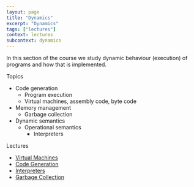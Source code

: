 ```yaml
---
layout: page
title: "Dynamics"
excerpt: "Dynamics"
tags: ["lectures"]
context: lectures
subcontext: dynamics
---
```


In this section of the course we study dynamic behaviour (execution) of programs and how that is implemented.

Topics

  - Code generation
	  - Program execution
	  - Virtual machines, assembly code, byte code
  - Memory management
	  - Garbage collection
  - Dynamic semantics
    - Operational semantics
		- Interpreters  

Lectures

* [Virtual Machines](dynamics/virtual-machines)
* [Code Generation](dynamics/code-generation)
* [Interpreters](dynamics/interpreters)
* [Garbage Collection](dynamics/garbage-collection)
